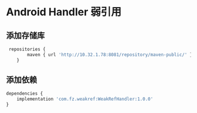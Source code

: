 # Android Handler 弱引用

## 添加存储库

```py
 repositories {
        maven { url 'http://10.32.1.78:8081/repository/maven-public/' }
    }
```

## 添加依赖

```py
dependencies {
    implementation 'com.fz.weakref:WeakRefHandler:1.0.0'
}
```



